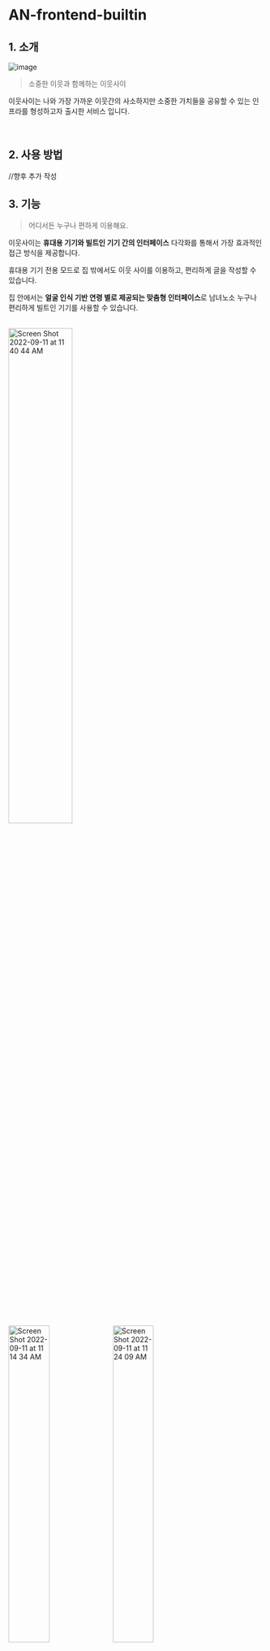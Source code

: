 # AN-frontend-builtin

## 1. 소개

![image](https://user-images.githubusercontent.com/51109514/189318228-65c3c8e1-624d-4a3d-aaa4-946f0c0d2daa.png)

> 소중한 이웃과 함께하는 이웃사이

이웃사이는 나와 가장 가까운 이웃간의 사소하지만 소중한 가치들을 공유할 수 있는 인프라를 형성하고자 출시한 서비스 입니다.


<br>

## 2. 사용 방법
//향후 추가 작성

## 3. 기능

> 어디서든 누구나 편하게 이용해요.

이웃사이는 **휴대용 기기와 빌트인 기기 간의 인터페이스** 다각화를 통해서 가장 효과적인 접근 방식을 제공합니다.

휴대용 기기 전용 모드로 집 밖에서도 이웃 사이를 이용하고, 편리하게 글을 작성할 수 있습니다.

집 안에서는 **얼굴 인식 기반 연령 별로 제공되는 맞춤형 인터페이스**로 남녀노소 누구나 편리하게 빌트인 기기를 사용할 수 있습니다.

<br>

<img width="50%" alt="Screen Shot 2022-09-11 at 11 40 44 AM" src="https://user-images.githubusercontent.com/62577565/189509992-03e17b57-954c-4894-95d0-430a0917c9f5.png">

<p>
<img width="40%" alt="Screen Shot 2022-09-11 at 11 14 34 AM" src="https://user-images.githubusercontent.com/62577565/189509399-de0e5858-bd3e-4561-b4f1-74ca3fbdd6f9.png">
<img width="40%" alt="Screen Shot 2022-09-11 at 11 24 09 AM" src="https://user-images.githubusercontent.com/62577565/189509268-3514676a-a110-4bb6-ae7e-faf02faa9b8f.png">
</p>
&nbsp;&nbsp;&nbsp;&nbsp;&nbsp;&nbsp;&nbsp;&nbsp;&nbsp;&nbsp;&nbsp;&nbsp;&nbsp;&nbsp;&nbsp;&nbsp;&nbsp;&nbsp;&nbsp;&nbsp;&nbsp;&nbsp;&nbsp;&nbsp;&nbsp;&nbsp;&nbsp;&nbsp;&nbsp;&nbsp;&nbsp;&nbsp;<일반 사용자 모드>&nbsp;&nbsp;&nbsp;&nbsp;&nbsp;&nbsp;&nbsp;&nbsp;&nbsp;&nbsp;&nbsp;&nbsp;&nbsp;&nbsp;&nbsp;&nbsp;&nbsp;&nbsp;&nbsp;&nbsp;&nbsp;&nbsp;&nbsp;&nbsp;&nbsp;&nbsp;&nbsp;&nbsp;&nbsp;&nbsp;&nbsp;&nbsp;&nbsp;&nbsp;&nbsp;&nbsp;&nbsp;&nbsp;&nbsp;&nbsp;&nbsp;&nbsp;&nbsp;&nbsp;&nbsp;&nbsp;&nbsp;&nbsp;&nbsp;&nbsp;&nbsp;&nbsp;&nbsp;&nbsp;&nbsp;&nbsp;&nbsp;&nbsp;&nbsp;&nbsp;&nbsp;&nbsp;&nbsp;&nbsp;&nbsp;&nbsp;&nbsp;&nbsp;&nbsp;&nbsp;&nbsp;<어르신 모드>
<br>
<br>

> 이웃 사이 조금 더 편하게 이야기 할 수 있어요.

이웃사이는 이웃 간 조금은 더 편하게 다가갈 수 있는 온라인 소통 창구를 제공합니다.

**커뮤니티**를 통해 이웃과 공유할 글을 작성할 수 있고, **댓글**로 소통할 수 있습니다.

**민원** 사항도 관리실에 방문하지 않고 온라인으로 편리하게 요청하고, 처리결과를 알 수 있습니다.

<br>

<p>
<img width="40%" alt="Screen Shot 2022-09-11 at 11 53 16 AM" src="https://user-images.githubusercontent.com/62577565/189510334-80ff0b46-3347-4e7c-8d7b-1639a91a6bef.png">
<img width="40%" alt="Screen Shot 2022-09-11 at 11 56 32 AM" src="https://user-images.githubusercontent.com/62577565/189510390-a44e51be-85ff-4a75-82aa-5317c635ab35.png">

</p>
&nbsp;&nbsp;&nbsp;&nbsp;&nbsp;&nbsp;&nbsp;&nbsp;&nbsp;&nbsp;&nbsp;&nbsp;&nbsp;&nbsp;&nbsp;&nbsp;&nbsp;&nbsp;&nbsp;&nbsp;&nbsp;&nbsp;&nbsp;&nbsp;&nbsp;&nbsp;&nbsp;&nbsp;&nbsp;&nbsp;&nbsp;&nbsp;<일반 사용자 모드>&nbsp;&nbsp;&nbsp;&nbsp;&nbsp;&nbsp;&nbsp;&nbsp;&nbsp;&nbsp;&nbsp;&nbsp;&nbsp;&nbsp;&nbsp;&nbsp;&nbsp;&nbsp;&nbsp;&nbsp;&nbsp;&nbsp;&nbsp;&nbsp;&nbsp;&nbsp;&nbsp;&nbsp;&nbsp;&nbsp;&nbsp;&nbsp;&nbsp;&nbsp;&nbsp;&nbsp;&nbsp;&nbsp;&nbsp;&nbsp;&nbsp;&nbsp;&nbsp;&nbsp;&nbsp;&nbsp;&nbsp;&nbsp;&nbsp;&nbsp;&nbsp;&nbsp;&nbsp;&nbsp;&nbsp;&nbsp;&nbsp;&nbsp;&nbsp;&nbsp;&nbsp;&nbsp;&nbsp;&nbsp;&nbsp;&nbsp;&nbsp;&nbsp;&nbsp;&nbsp;&nbsp;<어르신 모드>
<br>
<br>
> 이웃 사이 중요한 정보는 놓치면 안돼요.

이웃사이는 집 안팎에서 언제든지 확인 가능한 통합 공지 시스템을 제공합니다.

언제 어디서든 **공지사항**을 간편하게 확인할 수 있습니다. 세대 별 공지를 골라 볼 수도 있습니다.

<br>

<p>
<img width="40%" alt="Screen Shot 2022-09-11 at 11 58 30 AM" src="https://user-images.githubusercontent.com/62577565/189510429-6dd226df-bdbf-4207-a89e-5773281cbf85.png">
<img width="40%" alt="Screen Shot 2022-09-11 at 11 58 17 AM" src="https://user-images.githubusercontent.com/62577565/189510434-d2b178c1-44ee-40d0-be62-18bbf06d331f.png">

</p>
&nbsp;&nbsp;&nbsp;&nbsp;&nbsp;&nbsp;&nbsp;&nbsp;&nbsp;&nbsp;&nbsp;&nbsp;&nbsp;&nbsp;&nbsp;&nbsp;&nbsp;&nbsp;&nbsp;&nbsp;&nbsp;&nbsp;&nbsp;&nbsp;&nbsp;&nbsp;&nbsp;&nbsp;&nbsp;&nbsp;&nbsp;&nbsp;<일반 사용자 모드>&nbsp;&nbsp;&nbsp;&nbsp;&nbsp;&nbsp;&nbsp;&nbsp;&nbsp;&nbsp;&nbsp;&nbsp;&nbsp;&nbsp;&nbsp;&nbsp;&nbsp;&nbsp;&nbsp;&nbsp;&nbsp;&nbsp;&nbsp;&nbsp;&nbsp;&nbsp;&nbsp;&nbsp;&nbsp;&nbsp;&nbsp;&nbsp;&nbsp;&nbsp;&nbsp;&nbsp;&nbsp;&nbsp;&nbsp;&nbsp;&nbsp;&nbsp;&nbsp;&nbsp;&nbsp;&nbsp;&nbsp;&nbsp;&nbsp;&nbsp;&nbsp;&nbsp;&nbsp;&nbsp;&nbsp;&nbsp;&nbsp;&nbsp;&nbsp;&nbsp;&nbsp;&nbsp;&nbsp;&nbsp;&nbsp;&nbsp;&nbsp;&nbsp;&nbsp;&nbsp;&nbsp;<어르신 모드>
<br>
<br>


> 이웃 사이 골든타임을 지켜줄 수 있어요.

이웃사이는 사용자가 위급한 상황에서 관리실 및 이웃에게 신속하게 도움을 요청할 수 있는 기능을 제공합니다.

**도움을 요청**하는 즉시 같은 라인의 모든 이웃들에게 전달되고, 요청을 수락한 이웃으로부터 필요한 도움을 받을 수 있습니다.

<br>


<p>
<img width="40%" alt="Screen Shot 2022-09-11 at 12 02 04 PM" src="https://user-images.githubusercontent.com/62577565/189510524-8f2926d7-295d-4b1f-a9f7-6596b4896b79.png">
<img width="40%" alt="Screen Shot 2022-09-11 at 11 59 22 AM" src="https://user-images.githubusercontent.com/62577565/189510465-5ed9abe9-74ae-4c4a-9862-cfce585962e0.png">

</p>
&nbsp;&nbsp;&nbsp;&nbsp;&nbsp;&nbsp;&nbsp;&nbsp;&nbsp;&nbsp;&nbsp;&nbsp;&nbsp;&nbsp;&nbsp;&nbsp;&nbsp;&nbsp;&nbsp;&nbsp;&nbsp;&nbsp;&nbsp;&nbsp;&nbsp;&nbsp;&nbsp;&nbsp;&nbsp;&nbsp;&nbsp;&nbsp;<일반 사용자 모드>&nbsp;&nbsp;&nbsp;&nbsp;&nbsp;&nbsp;&nbsp;&nbsp;&nbsp;&nbsp;&nbsp;&nbsp;&nbsp;&nbsp;&nbsp;&nbsp;&nbsp;&nbsp;&nbsp;&nbsp;&nbsp;&nbsp;&nbsp;&nbsp;&nbsp;&nbsp;&nbsp;&nbsp;&nbsp;&nbsp;&nbsp;&nbsp;&nbsp;&nbsp;&nbsp;&nbsp;&nbsp;&nbsp;&nbsp;&nbsp;&nbsp;&nbsp;&nbsp;&nbsp;&nbsp;&nbsp;&nbsp;&nbsp;&nbsp;&nbsp;&nbsp;&nbsp;&nbsp;&nbsp;&nbsp;&nbsp;&nbsp;&nbsp;&nbsp;&nbsp;&nbsp;&nbsp;&nbsp;&nbsp;&nbsp;&nbsp;&nbsp;&nbsp;&nbsp;&nbsp;&nbsp;<어르신 모드>
<br>
<br>


## 4. 이웃사이 서버 환경

> 이웃사이 서버는 이렇게 개발하고 배포해요

본 프로젝트를 사용해서 이웃사이가 어떻게 서버를 구성하였는지 설명합니다.

<br>

### **기술 스택**

버전 정보는 **build.gradle** 에서 확인할 수 있습니다.

//향후 추가

자세한 적용 방식은 [이웃사이 기술포스팅](https://gratis-shape-ac1.notion.site/fa9b8f0cddc047c99bef0dbc126b00d3?v=aa3acf9a163146a7ba342d5a5010fdac)
에서 확인할 수 있습니다.

<br>

### **개발 및 배포 환경**



**CI/CD**

이웃사이 서버에서는 CI/CD 환경을 구축하여 클라이언트에게 실시간으로 변경사항을 반영하고 배포과정에서 발생하는 스트레스를 최소화 합니다.

![infra 001](https://user-images.githubusercontent.com/62577565/189509217-3e1fa819-4f93-4fd8-92ed-f5d1b4779d3a.jpeg)



<br>

**런타임 애플리케이션**

런타임 환경은 도커 컨테이너를 통해 구축하였습니다.

![sysA_05 002](https://user-images.githubusercontent.com/62577565/189509235-8609d84b-185f-455d-9426-c687c02ffc9b.jpeg)

<br>

## **5. Contributor**

### 클라이언트
| Name |GitHub|Email|
|------|---|---|
| 김민지  |[wlwl1011](https://github.com/wlwl1011)|minji001011@naver.com|
| 최윤석  |[Yoonlang](https://github.com/Yoonlang)|cdt9473@gmail.com|

### 서버
| Name |GitHub|Email|
|------|---|---|
| 박상현  |[PPakSang](https://github.com/PPakSang)|sanghyun-dev@naver.com|
| 황아영  |[dkdud9261](https://github.com/dkdud9261)|ayxxng73@gmail.com|




